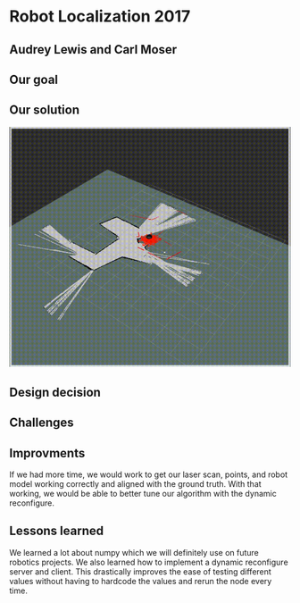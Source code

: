 # Robot Localization 2017
## Audrey Lewis and Carl Moser

## Our goal

## Our solution

![](rviz.gif)

## Design decision



## Challenges

## Improvments

If we had more time, we would work to get our laser scan, points, and robot model working correctly and aligned with the ground truth. With that working, we would be able to better tune our algorithm with the dynamic reconfigure.

## Lessons learned

We learned a lot about numpy which we will definitely use on future robotics projects. We also learned how to implement a dynamic reconfigure server and client. This drastically improves the ease of testing different values without having to hardcode the values and rerun the node every time.